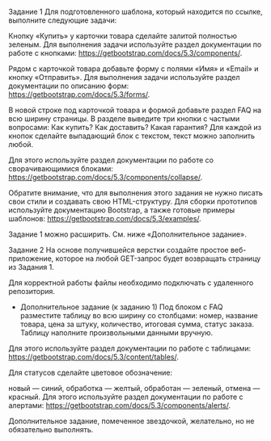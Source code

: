 Задание 1
Для подготовленного шаблона, который находится по ссылке, выполните следующие задачи:

Кнопку «Купить» у карточки товара сделайте залитой полностью зеленым.
Для выполнения задачи используйте раздел документации по работе с кнопками: https://getbootstrap.com/docs/5.3/components/.

Рядом с карточкой товара добавьте форму с полями «Имя» и «Email» и кнопку «Отправить».
Для выполнения задачи используйте раздел документации по описанию форм: https://getbootstrap.com/docs/5.3/forms/.

В новой строке под карточкой товара и формой добавьте раздел FAQ на всю ширину страницы. В разделе выведите три кнопки с частыми вопросами:
Как купить?
Как доставить?
Какая гарантия?
Для каждой из кнопок сделайте выпадающий блок с текстом, текст можно заполнить любой.

Для этого используйте раздел документации по работе со сворачивающимися блоками: https://getbootstrap.com/docs/5.3/components/collapse/.

Обратите внимание, что для выполнения этого задания не нужно писать свои стили и создавать свою HTML-структуру. Для сборки прототипов используйте документацию Bootstrap, а также готовые примеры шаблонов: https://getbootstrap.com/docs/5.3/examples/.

Задание 1 можно расширить. См. ниже «Дополнительное задание».

Задание 2
На основе получившейся верстки создайте простое веб-приложение, которое на любой GET-запрос будет возвращать страницу из Задания 1.

Для корректной работы файлы необходимо подключать с удаленного репозитория.

* Дополнительное задание (к заданию 1)
Под блоком с FAQ разместите таблицу во всю ширину со столбцами: номер, название товара, цена за штуку, количество, итоговая сумма, статус заказа. Таблицу наполните произвольными данными вручную.

Для этого используйте раздел документации по работе с таблицами: https://getbootstrap.com/docs/5.3/content/tables/.

Для статусов сделайте цветовое обозначение:

новый — синий,
обработка — желтый,
обработан — зеленый,
отмена — красный.
Для этого используйте раздел документации по работе с алертами: https://getbootstrap.com/docs/5.3/components/alerts/.

Дополнительное задание, помеченное звездочкой, желательно, но не обязательно выполнять.